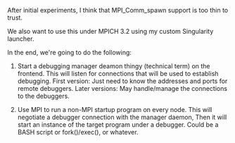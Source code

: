 After initial experiments, I think that MPI_Comm_spawn support is too thin to trust.

We also want to use this under MPICH 3.2 using my custom Singularity launcher.

In the end, we're going to do the following:

1) Start a debugging manager deamon thingy (technical term) on the frontend.
	This will listen for connections that will be used to establish debugging.
	First version: Just need to know the addresses and ports for remote debuggers.
	Later versions: May handle/manage the connections to the debuggers.

2) Use MPI to run a non-MPI startup program on every node.
	This will negotiate a debugger connection with the manager daemon,
	Then it will start an instance of the target program under a debugger.
	Could be a BASH script or fork()/exec(), or whatever.
